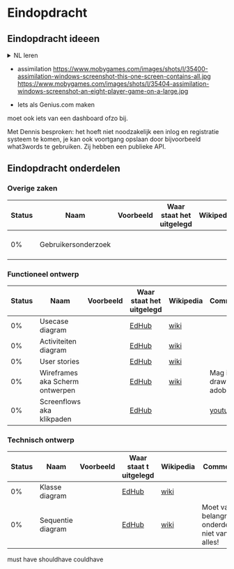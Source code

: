 # Eindopdracht

## Eindopdracht ideeen

<details>
  <summary>NL leren</summary>
D:\Dropbox\Uitsorteermap\New folder (05)\New folder (2)
je hebt een woord zoals: Hond

je hebt een database met:
- een plaatje van een hond
- het woord hond opgeschreven
- het woord hond uitgesproken
- een geluidsbestand met blaffen?
</details>


* assimilation
https://www.mobygames.com/images/shots/l/35400-assimilation-windows-screenshot-this-one-screen-contains-all.jpg
https://www.mobygames.com/images/shots/l/35404-assimilation-windows-screenshot-an-eight-player-game-on-a-large.jpg

* Iets als Genius.com maken

moet ook iets van een dashboard ofzo bij.

Met Dennis besproken: het hoeft niet noodzakelijk een inlog en registratie systeem te komen, je kan ook voortgang opslaan door bijvoorbeeld what3words te gebruiken.
Zij hebben een publieke API.

## Eindopdracht onderdelen

### Overige zaken
| Status | Naam                 | Voorbeeld | Waar staat het uitgelegd | Wikipedia                                      | Comments
|--------|----------------------|-----------|--------------------------|------------------------------------------------| --------------
| 0%     | Gebruikersonderzoek  |           |                          |                                                | (2 mensen goed genoeg)

### Functioneel ontwerp

| Status | Naam                 | Voorbeeld | Waar staat het uitgelegd | Wikipedia                                      | Comments
|--------|----------------------|-----------|--------------------------|------------------------------------------------| --------------
| 0%     | Usecase diagram      |           | [EdHub](https://edhub.novi.nl/study/courses/279/content/6297) | [wiki](https://en.wikipedia.org/wiki/Use_case_diagram) |
| 0%     | Activiteiten diagram |           | [EdHub](https://edhub.novi.nl/study/courses/279/content/6320) | [wiki](https://en.wikipedia.org/wiki/Activity_diagram) |
| 0%     | User stories         |           | [EdHub](https://edhub.novi.nl/study/courses/314/content/7272) | [wiki](https://en.wikipedia.org/wiki/User_story)       |
| 0%     | Wireframes aka Scherm ontwerpen | | [EdHub](https://edhub.novi.nl/study/courses/314/content/7275) | [wiki](https://en.wikipedia.org/wiki/User_interface_design) | Mag in draw.io of adobe XD
| 0%     | Screenflows aka klikpaden |      | [EdHub](https://edhub.novi.nl/study/courses/314/content/7274) |  | [youtube](https://youtu.be/ZKIIubRSdZ8)  | Mag in draw.io of adobe XD

### Technisch ontwerp
| Status | Naam | Voorbeeld | Waar staat t uitgelegd | Wikipedia | Comments 
|--------|------|-----------|------------------------|-----------|-----------
| 0%     |Klasse diagram | | [EdHub](https://edhub.novi.nl/study/courses/279/content/6283) | [wiki](https://en.wikipedia.org/wiki/Class_diagram) | 
| 0%     |Sequentie diagram | | [EdHub](https://edhub.novi.nl/study/courses/279/content/6303) | [wiki](https://en.wikipedia.org/wiki/Sequence_diagram) | Moet van 2 belangrijke onderdelen, niet van alles!


must have shouldhave couldhave

